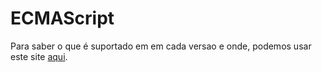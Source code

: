 # ECMAScript

Para saber o que é suportado em em cada versao e onde, podemos usar este site [aqui](http://kangax.github.io/compat-table/es6/).
